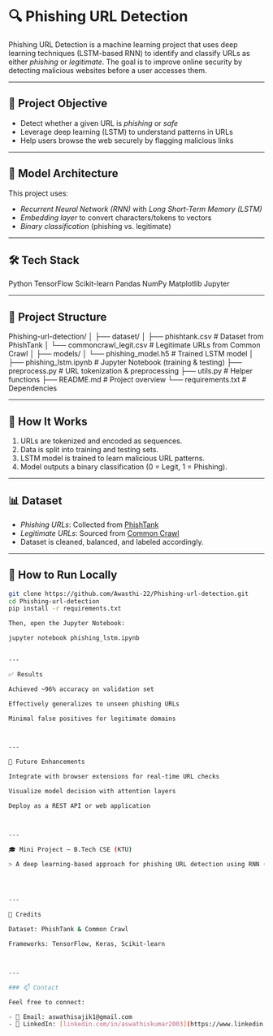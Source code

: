 # 🔍 Phishing URL Detection

Phishing URL Detection is a machine learning project that uses deep learning techniques (LSTM-based RNN) to identify and classify URLs as either *phishing* or *legitimate*. The goal is to improve online security by detecting malicious websites before a user accesses them.

---

## 📌 Project Objective

- Detect whether a given URL is *phishing* or *safe*
- Leverage deep learning (LSTM) to understand patterns in URLs
- Help users browse the web securely by flagging malicious links

---

## 🧠 Model Architecture

This project uses:
- *Recurrent Neural Network (RNN)* with *Long Short-Term Memory (LSTM)*
- *Embedding layer* to convert characters/tokens to vectors
- *Binary classification* (phishing vs. legitimate)

---

## 🛠 Tech Stack

Python TensorFlow Scikit-learn Pandas NumPy Matplotlib Jupyter

---

## 📂 Project Structure

Phishing-url-detection/ │ ├── dataset/ │   ├── phishtank.csv           # Dataset from PhishTank │   └── commoncrawl_legit.csv   # Legitimate URLs from Common Crawl │ ├── models/ │   └── phishing_model.h5       # Trained LSTM model │ ├── phishing_lstm.ipynb         # Jupyter Notebook (training & testing) ├── preprocess.py               # URL tokenization & preprocessing ├── utils.py                    # Helper functions ├── README.md                   # Project overview └── requirements.txt            # Dependencies

---

## 🧪 How It Works

1. URLs are tokenized and encoded as sequences.
2. Data is split into training and testing sets.
3. LSTM model is trained to learn malicious URL patterns.
4. Model outputs a binary classification (0 = Legit, 1 = Phishing).

---

## 📊 Dataset

- *Phishing URLs*: Collected from [PhishTank](https://www.phishtank.com/)
- *Legitimate URLs*: Sourced from [Common Crawl](https://commoncrawl.org/)
- Dataset is cleaned, balanced, and labeled accordingly.

---

## 🚀 How to Run Locally

```bash
git clone https://github.com/Awasthi-22/Phishing-url-detection.git
cd Phishing-url-detection
pip install -r requirements.txt

Then, open the Jupyter Notebook:

jupyter notebook phishing_lstm.ipynb


---

✅ Results

Achieved ~96% accuracy on validation set

Effectively generalizes to unseen phishing URLs

Minimal false positives for legitimate domains



---

🧩 Future Enhancements

Integrate with browser extensions for real-time URL checks

Visualize model decision with attention layers

Deploy as a REST API or web application



---

🎓 Mini Project – B.Tech CSE (KTU)

> A deep learning-based approach for phishing URL detection using RNN (LSTM). Developed as part of the mini project for B.Tech CSE under the 2019 KTU scheme.




---

🤝 Credits

Dataset: PhishTank & Common Crawl

Frameworks: TensorFlow, Keras, Scikit-learn



---

### 📫 Contact

Feel free to connect:

- 📧 Email: aswathisajik1@gmail.com  
- 💼 LinkedIn: [linkedin.com/in/aswathiskumar2003](https://www.linkedin.com/in/aswathiskumar2003)
